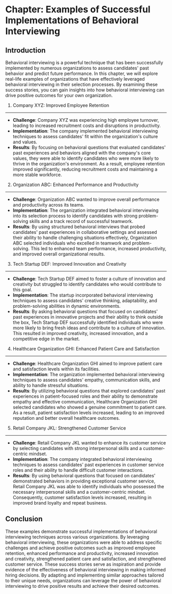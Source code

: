 Chapter: Examples of Successful Implementations of Behavioral Interviewing
==========================================================================

Introduction
------------

Behavioral interviewing is a powerful technique that has been successfully implemented by numerous organizations to assess candidates' past behavior and predict future performance. In this chapter, we will explore real-life examples of organizations that have effectively leveraged behavioral interviewing in their selection processes. By examining these success stories, you can gain insights into how behavioral interviewing can drive positive outcomes for your own organization.

1. Company XYZ: Improved Employee Retention
-------------------------------------------

* **Challenge**: Company XYZ was experiencing high employee turnover, leading to increased recruitment costs and disruptions in productivity.
* **Implementation**: The company implemented behavioral interviewing techniques to assess candidates' fit within the organization's culture and values.
* **Results**: By focusing on behavioral questions that evaluated candidates' past experiences and behaviors aligned with the company's core values, they were able to identify candidates who were more likely to thrive in the organization's environment. As a result, employee retention improved significantly, reducing recruitment costs and maintaining a more stable workforce.

2. Organization ABC: Enhanced Performance and Productivity
----------------------------------------------------------

* **Challenge**: Organization ABC wanted to improve overall performance and productivity across its teams.
* **Implementation**: The organization integrated behavioral interviewing into its selection process to identify candidates with strong problem-solving skills and a track record of successful teamwork.
* **Results**: By using structured behavioral interviews that probed candidates' past experiences in collaborative settings and assessed their ability to handle challenging situations effectively, Organization ABC selected individuals who excelled in teamwork and problem-solving. This led to enhanced team performance, increased productivity, and improved overall organizational results.

3. Tech Startup DEF: Improved Innovation and Creativity
-------------------------------------------------------

* **Challenge**: Tech Startup DEF aimed to foster a culture of innovation and creativity but struggled to identify candidates who would contribute to this goal.
* **Implementation**: The startup incorporated behavioral interviewing techniques to assess candidates' creative thinking, adaptability, and problem-solving abilities in dynamic environments.
* **Results**: By asking behavioral questions that focused on candidates' past experiences in innovative projects and their ability to think outside the box, Tech Startup DEF successfully identified individuals who were more likely to bring fresh ideas and contribute to a culture of innovation. This resulted in improved creativity, increased innovation, and a competitive edge in the market.

4. Healthcare Organization GHI: Enhanced Patient Care and Satisfaction
----------------------------------------------------------------------

* **Challenge**: Healthcare Organization GHI aimed to improve patient care and satisfaction levels within its facilities.
* **Implementation**: The organization implemented behavioral interviewing techniques to assess candidates' empathy, communication skills, and ability to handle stressful situations.
* **Results**: By utilizing behavioral questions that explored candidates' past experiences in patient-focused roles and their ability to demonstrate empathy and effective communication, Healthcare Organization GHI selected candidates who showed a genuine commitment to patient care. As a result, patient satisfaction levels increased, leading to an improved reputation and better overall healthcare outcomes.

5. Retail Company JKL: Strengthened Customer Service
----------------------------------------------------

* **Challenge**: Retail Company JKL wanted to enhance its customer service by selecting candidates with strong interpersonal skills and a customer-centric mindset.
* **Implementation**: The company integrated behavioral interviewing techniques to assess candidates' past experiences in customer service roles and their ability to handle difficult customer interactions.
* **Results**: By using behavioral questions that focused on candidates' demonstrated behaviors in providing exceptional customer service, Retail Company JKL was able to identify individuals who possessed the necessary interpersonal skills and a customer-centric mindset. Consequently, customer satisfaction levels increased, resulting in improved brand loyalty and repeat business.

Conclusion
----------

These examples demonstrate successful implementations of behavioral interviewing techniques across various organizations. By leveraging behavioral interviewing, these organizations were able to address specific challenges and achieve positive outcomes such as improved employee retention, enhanced performance and productivity, increased innovation and creativity, strengthened patient care and satisfaction, and strengthened customer service. These success stories serve as inspiration and provide evidence of the effectiveness of behavioral interviewing in making informed hiring decisions. By adapting and implementing similar approaches tailored to their unique needs, organizations can leverage the power of behavioral interviewing to drive positive results and achieve their desired outcomes.
